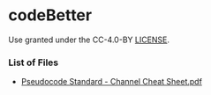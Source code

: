 # codeBetter

Use granted under the CC-4.0-BY [LICENSE](LICENSE.md).

### List of Files

- [Pseudocode Standard - Channel Cheat Sheet.pdf](Pseudocode%20Standard%20-%20Channel%20Cheat%20Sheet.pdf)
